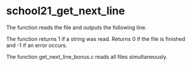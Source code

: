 # school21_get_next_line
The function reads the file and outputs the following line.

The function returns 1 if a string was read. Returns 0 if the file is finished and -1 if an error occurs.

The function get_next_line_bonus.c reads all files simultaneously.
